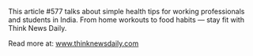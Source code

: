 This article #577 talks about simple health tips for working professionals and students in India. From home workouts to food habits — stay fit with Think News Daily.

Read more at: www.thinknewsdaily.com